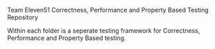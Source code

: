 Team Eleven51 Correctness, Performance and Property Based Testing Repository

Within each folder is a seperate testing framework for Correctness, Performance and Property Based testing.

